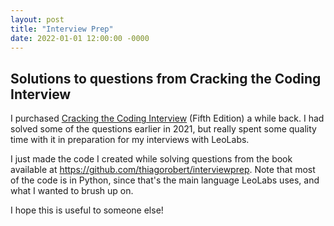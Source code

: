 ```yaml
---
layout: post
title: "Interview Prep"
date: 2022-01-01 12:00:00 -0000
---
```


## Solutions to questions from Cracking the Coding Interview 

I purchased [Cracking the Coding Interview](https://www.amazon.com/Cracking-Coding-Interview-Programming-Questions/dp/0984782850)
(Fifth Edition) a while back. I had
solved some of the questions earlier in 2021, but really spent some quality time
with it in preparation for my interviews with LeoLabs.

I just made the code I created while solving questions from the book available
at <https://github.com/thiagorobert/interviewprep>. Note that most of the code is in Python,
since that's the main language LeoLabs uses, and what I wanted to brush up on.

I hope this is useful to someone else!
